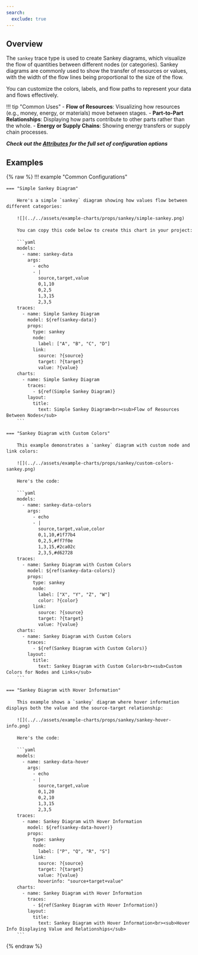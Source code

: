 ```yaml
---
search:
  exclude: true
---
```

<!--start-->
## Overview

The `sankey` trace type is used to create Sankey diagrams, which visualize the flow of quantities between different nodes (or categories). Sankey diagrams are commonly used to show the transfer of resources or values, with the width of the flow lines being proportional to the size of the flow.

You can customize the colors, labels, and flow paths to represent your data and flows effectively.

!!! tip "Common Uses"
    - **Flow of Resources**: Visualizing how resources (e.g., money, energy, or materials) move between stages.
    - **Part-to-Part Relationships**: Displaying how parts contribute to other parts rather than the whole.
    - **Energy or Supply Chains**: Showing energy transfers or supply chain processes.

_**Check out the [Attributes](../configuration/Trace/Props/Sankey/#attributes) for the full set of configuration options**_

## Examples

{% raw %}
!!! example "Common Configurations"

    === "Simple Sankey Diagram"

        Here's a simple `sankey` diagram showing how values flow between different categories:

        ![](../../assets/example-charts/props/sankey/simple-sankey.png)

        You can copy this code below to create this chart in your project:

        ```yaml
        models:
          - name: sankey-data
            args:
              - echo
              - |
                source,target,value
                0,1,10
                0,2,5
                1,3,15
                2,3,5
        traces:
          - name: Simple Sankey Diagram
            model: ${ref(sankey-data)}
            props:
              type: sankey
              node:
                label: ["A", "B", "C", "D"]
              link:
                source: ?{source}
                target: ?{target}
                value: ?{value}
        charts:
          - name: Simple Sankey Diagram
            traces:
              - ${ref(Simple Sankey Diagram)}
            layout:
              title:
                text: Simple Sankey Diagram<br><sub>Flow of Resources Between Nodes</sub>
        ```

    === "Sankey Diagram with Custom Colors"

        This example demonstrates a `sankey` diagram with custom node and link colors:

        ![](../../assets/example-charts/props/sankey/custom-colors-sankey.png)

        Here's the code:

        ```yaml
        models:
          - name: sankey-data-colors
            args:
              - echo
              - |
                source,target,value,color
                0,1,10,#1f77b4
                0,2,5,#ff7f0e
                1,3,15,#2ca02c
                2,3,5,#d62728
        traces:
          - name: Sankey Diagram with Custom Colors
            model: ${ref(sankey-data-colors)}
            props:
              type: sankey
              node:
                label: ["X", "Y", "Z", "W"]
                color: ?{color}
              link:
                source: ?{source}
                target: ?{target}
                value: ?{value}
        charts:
          - name: Sankey Diagram with Custom Colors
            traces:
              - ${ref(Sankey Diagram with Custom Colors)}
            layout:
              title:
                text: Sankey Diagram with Custom Colors<br><sub>Custom Colors for Nodes and Links</sub>
        ```

    === "Sankey Diagram with Hover Information"

        This example shows a `sankey` diagram where hover information displays both the value and the source-target relationship:

        ![](../../assets/example-charts/props/sankey/sankey-hover-info.png)

        Here's the code:

        ```yaml
        models:
          - name: sankey-data-hover
            args:
              - echo
              - |
                source,target,value
                0,1,20
                0,2,10
                1,3,15
                2,3,5
        traces:
          - name: Sankey Diagram with Hover Information
            model: ${ref(sankey-data-hover)}
            props:
              type: sankey
              node:
                label: ["P", "Q", "R", "S"]
              link:
                source: ?{source}
                target: ?{target}
                value: ?{value}
                hoverinfo: "source+target+value"
        charts:
          - name: Sankey Diagram with Hover Information
            traces:
              - ${ref(Sankey Diagram with Hover Information)}
            layout:
              title:
                text: Sankey Diagram with Hover Information<br><sub>Hover Info Displaying Value and Relationships</sub>
        ```

{% endraw %}
<!--end-->